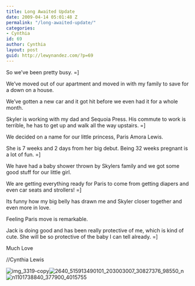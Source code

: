 ```yaml
---
title: Long Awaited Update
date: 2009-04-14 05:01:48 Z
permalink: "/long-awaited-update/"
categories:
- Cynthia
id: 69
author: Cynthia
layout: post
guid: http://lewynandez.com/?p=69
---
```


So we&#8217;ve been pretty busy. =]
  
We&#8217;ve moved out of our apartment and moved in with my family to save for a down on a house.
  
We&#8217;ve gotten a new car and it got hit before we even had it for a whole month.
  
Skyler is working with my dad and Sequoia Press. His commute to work is terrible, he has to get up and walk all the way upstairs. =]
  
We decided on a name for our little princess, Paris Amora Lewis.
  
She is 7 weeks and 2 days from her big debut. Being 32 weeks pregnant is a lot of fun. =]
  
We have had a baby shower thrown by Skylers family and we got some good stuff for our little girl.
  
We are getting everything ready for Paris to come from getting diapers and even car seats and strollers! =]
  
Its funny how my big belly has drawn me and Skyler closer together and even more in love.
  
Feeling Paris move is remarkable.
  
Jack is doing good and has been really protective of me, which is kind of cute. She will be so protective of the baby I can tell already. =]
  
Much Love
  
//Cynthia Lewis

<img src="http://i2.wp.com/lewynandez.com/wp-content/uploads/2009/04/img_3319-copy.jpg?resize=225%2C300" alt="img_3319-copy" title="img_3319-copy" class="aligncenter size-medium wp-image-66" data-recalc-dims="1" /><img src="http://i1.wp.com/lewynandez.com/wp-content/uploads/2009/04/2640_515913490101_203003007_30827376_98550_n.jpg?resize=300%2C225" alt="2640_515913490101_203003007_30827376_98550_n" title="2640_515913490101_203003007_30827376_98550_n" class="aligncenter size-medium wp-image-67" data-recalc-dims="1" /><img src="http://i0.wp.com/lewynandez.com/wp-content/uploads/2009/04/n1101738840_377900_4015755.jpg?resize=300%2C239" alt="n1101738840_377900_4015755" title="n1101738840_377900_4015755" class="aligncenter size-medium wp-image-68" data-recalc-dims="1" />